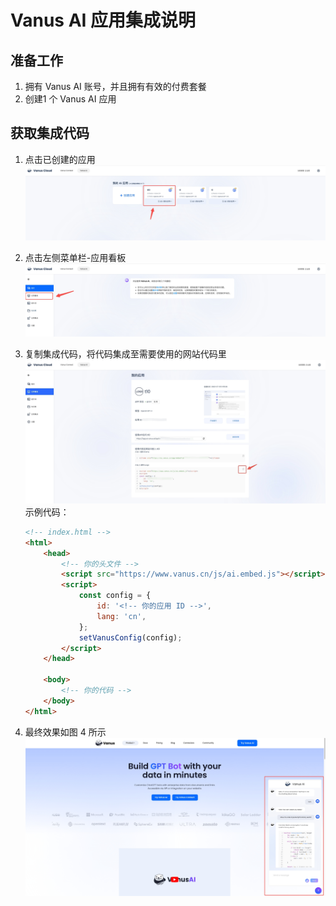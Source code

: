 
# Vanus AI 应用集成说明

## 准备工作
1. 拥有 Vanus AI 账号，并且拥有有效的付费套餐
2. 创建1 个 Vanus AI 应用

## 获取集成代码

1. 点击已创建的应用   
![step-1](images/step-1.png)

2. 点击左侧菜单栏-应用看板   
![step-2](images/step-2.png)

3. 复制集成代码，将代码集成至需要使用的网站代码里   
![step-3](images/step-3.png)   
示例代码：   
    ```html
    <!-- index.html -->
    <html>
        <head>
            <!-- 你的头文件 -->
            <script src="https://www.vanus.cn/js/ai.embed.js"></script>  
            <script>
                const config = {
                    id: '<!-- 你的应用 ID -->',
                    lang: 'cn',
                };
                setVanusConfig(config);
            </script>
        </head>

        <body>
            <!-- 你的代码 -->
        </body>
    </html>
     ```

4. 最终效果如图 4 所示   
![step-4](images/step-4.png)